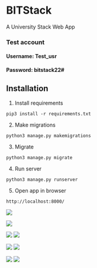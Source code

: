 # BITStack
A University Stack Web App

### Test account
#### Username: Test_usr
#### Password: bitstack22#

## Installation

1. Install requirements

```
pip3 install -r requirements.txt
```
2. Make migrations
```
python3 manage.py makemigrations
```
3. Migrate
```
python3 manage.py migrate
```
4. Run server
```
python3 manage.py runserver
```
5. Open app in browser
```
http://localhost:8000/
```


![](https://github.com/Jaykef/BITStack/blob/main/screenshots/1.png)

![](https://github.com/Jaykef/BITStack/blob/main/screenshots/2.png)

![](https://github.com/Jaykef/BITStack/blob/main/screenshots/3.jpeg) ![](https://github.com/Jaykef/BITStack/blob/main/screenshots/8.jpeg)

![](https://github.com/Jaykef/BITStack/blob/main/screenshots/4.jpeg) ![](https://github.com/Jaykef/BITStack/blob/main/screenshots/9.jpeg)

![](https://github.com/Jaykef/BITStack/blob/main/screenshots/5.jpeg) ![](https://github.com/Jaykef/BITStack/blob/main/screenshots/10.jpeg)
